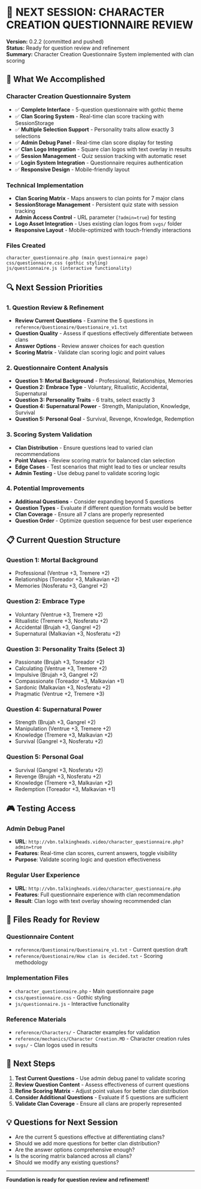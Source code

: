 # 🌟 NEXT SESSION: CHARACTER CREATION QUESTIONNAIRE REVIEW

**Version:** 0.2.2 (committed and pushed)  
**Status:** Ready for question review and refinement  
**Summary:** Character Creation Questionnaire System implemented with clan scoring

## 🎯 **What We Accomplished**

### **Character Creation Questionnaire System**
- ✅ **Complete Interface** - 5-question questionnaire with gothic theme
- ✅ **Clan Scoring System** - Real-time clan score tracking with SessionStorage
- ✅ **Multiple Selection Support** - Personality traits allow exactly 3 selections
- ✅ **Admin Debug Panel** - Real-time clan score display for testing
- ✅ **Clan Logo Integration** - Square clan logos with text overlay in results
- ✅ **Session Management** - Quiz session tracking with automatic reset
- ✅ **Login System Integration** - Questionnaire requires authentication
- ✅ **Responsive Design** - Mobile-friendly layout

### **Technical Implementation**
- **Clan Scoring Matrix** - Maps answers to clan points for 7 major clans
- **SessionStorage Management** - Persistent quiz state with session tracking
- **Admin Access Control** - URL parameter (`?admin=true`) for testing
- **Logo Asset Integration** - Uses existing clan logos from `svgs/` folder
- **Responsive Layout** - Mobile-optimized with touch-friendly interactions

### **Files Created**
```
character_questionnaire.php (main questionnaire page)
css/questionnaire.css (gothic styling)
js/questionnaire.js (interactive functionality)
```

## 🔍 **Next Session Priorities**

### **1. Question Review & Refinement**
- **Review Current Questions** - Examine the 5 questions in `reference/Questionaire/Questionaire_v1.txt`
- **Question Quality** - Assess if questions effectively differentiate between clans
- **Answer Options** - Review answer choices for each question
- **Scoring Matrix** - Validate clan scoring logic and point values

### **2. Questionnaire Content Analysis**
- **Question 1: Mortal Background** - Professional, Relationships, Memories
- **Question 2: Embrace Type** - Voluntary, Ritualistic, Accidental, Supernatural
- **Question 3: Personality Traits** - 6 traits, select exactly 3
- **Question 4: Supernatural Power** - Strength, Manipulation, Knowledge, Survival
- **Question 5: Personal Goal** - Survival, Revenge, Knowledge, Redemption

### **3. Scoring System Validation**
- **Clan Distribution** - Ensure questions lead to varied clan recommendations
- **Point Values** - Review scoring matrix for balanced clan selection
- **Edge Cases** - Test scenarios that might lead to ties or unclear results
- **Admin Testing** - Use debug panel to validate scoring logic

### **4. Potential Improvements**
- **Additional Questions** - Consider expanding beyond 5 questions
- **Question Types** - Evaluate if different question formats would be better
- **Clan Coverage** - Ensure all 7 clans are properly represented
- **Question Order** - Optimize question sequence for best user experience

## 📋 **Current Question Structure**

### **Question 1: Mortal Background**
- Professional (Ventrue +3, Tremere +2)
- Relationships (Toreador +3, Malkavian +2)
- Memories (Nosferatu +3, Gangrel +2)

### **Question 2: Embrace Type**
- Voluntary (Ventrue +3, Tremere +2)
- Ritualistic (Tremere +3, Nosferatu +2)
- Accidental (Brujah +3, Gangrel +2)
- Supernatural (Malkavian +3, Nosferatu +2)

### **Question 3: Personality Traits (Select 3)**
- Passionate (Brujah +3, Toreador +2)
- Calculating (Ventrue +3, Tremere +2)
- Impulsive (Brujah +3, Gangrel +2)
- Compassionate (Toreador +3, Malkavian +1)
- Sardonic (Malkavian +3, Nosferatu +2)
- Pragmatic (Ventrue +2, Tremere +3)

### **Question 4: Supernatural Power**
- Strength (Brujah +3, Gangrel +2)
- Manipulation (Ventrue +3, Tremere +2)
- Knowledge (Tremere +3, Malkavian +2)
- Survival (Gangrel +3, Nosferatu +2)

### **Question 5: Personal Goal**
- Survival (Gangrel +3, Nosferatu +2)
- Revenge (Brujah +3, Nosferatu +2)
- Knowledge (Tremere +3, Malkavian +2)
- Redemption (Toreador +3, Malkavian +1)

## 🎮 **Testing Access**

### **Admin Debug Panel**
- **URL**: `http://vbn.talkingheads.video/character_questionnaire.php?admin=true`
- **Features**: Real-time clan scores, current answers, toggle visibility
- **Purpose**: Validate scoring logic and question effectiveness

### **Regular User Experience**
- **URL**: `http://vbn.talkingheads.video/character_questionnaire.php`
- **Features**: Full questionnaire experience with clan recommendation
- **Result**: Clan logo with text overlay showing recommended clan

## 📁 **Files Ready for Review**

### **Questionnaire Content**
- `reference/Questionaire/Questionaire_v1.txt` - Current question draft
- `reference/Questionaire/How clan is decided.txt` - Scoring methodology

### **Implementation Files**
- `character_questionnaire.php` - Main questionnaire page
- `css/questionnaire.css` - Gothic styling
- `js/questionnaire.js` - Interactive functionality

### **Reference Materials**
- `reference/Characters/` - Character examples for validation
- `reference/mechanics/Character Creation.MD` - Character creation rules
- `svgs/` - Clan logos used in results

## 🚀 **Next Steps**

1. **Test Current Questions** - Use admin debug panel to validate scoring
2. **Review Question Content** - Assess effectiveness of current questions
3. **Refine Scoring Matrix** - Adjust point values for better clan distribution
4. **Consider Additional Questions** - Evaluate if 5 questions are sufficient
5. **Validate Clan Coverage** - Ensure all clans are properly represented

## 💡 **Questions for Next Session**

- Are the current 5 questions effective at differentiating clans?
- Should we add more questions for better clan distribution?
- Are the answer options comprehensive enough?
- Is the scoring matrix balanced across all clans?
- Should we modify any existing questions?

---

**Foundation is ready for question review and refinement!**

